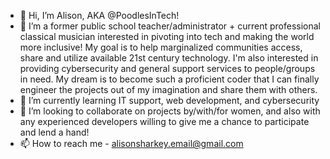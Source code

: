 - 👋 Hi, I’m Alison, AKA @PoodlesInTech!
- 👀 I’m a former public school teacher/administrator + current professional classical musician interested in pivoting into tech and making the world more inclusive! My goal is to help marginalized communities access, share and utilize available 21st century technology. I'm also interested in providing cybersecurity and general support services to people/groups in need. My dream is to become such a proficient coder that I can finally engineer the projects out of my imagination and share them with others.
- 🌱 I’m currently learning IT support, web development, and cybersecurity 
- 💞️ I’m looking to collaborate on projects by/with/for women, and also with any experienced developers willing to give me a chance to participate and lend a hand!
- 📫 How to reach me - alisonsharkey.email@gmail.com

<!---
PoodlesInTech/PoodlesInTech is a ✨ special ✨ repository because its `README.md` (this file) appears on your GitHub profile.
You can click the Preview link to take a look at your changes.
--->
